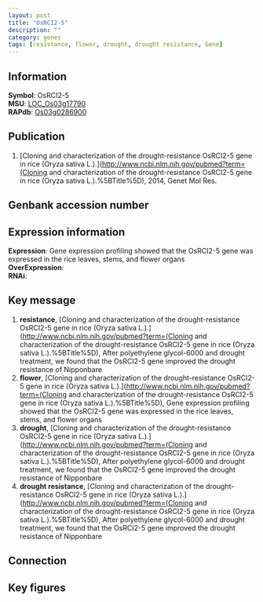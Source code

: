 ```yaml
---
layout: post
title: "OsRCI2-5"
description: ""
category: genes
tags: [resistance, flower, drought, drought resistance, Gene]
---
```


## Information
__Symbol__: OsRCI2-5  
__MSU__: [LOC_Os03g17790](http://rice.plantbiology.msu.edu/cgi-bin/ORF_infopage.cgi?orf=LOC_Os03g17790)  
__RAPdb__: [Os03g0286900](http://rapdb.dna.affrc.go.jp/viewer/gbrowse_details/irgsp1?name=Os03g0286900)  

## Publication
1. [Cloning and characterization of the drought-resistance OsRCI2-5 gene in rice (Oryza sativa L.).](http://www.ncbi.nlm.nih.gov/pubmed?term=(Cloning and characterization of the drought-resistance OsRCI2-5 gene in rice (Oryza sativa L.).%5BTitle%5D), 2014, Genet Mol Res.

## Genbank accession number

## Expression information
__Expression__: Gene expression profiling showed that the OsRCI2-5 gene was expressed in the rice leaves, stems, and flower organs  
__OverExpression__:  
__RNAi__:  

## Key message
1. __resistance__, [Cloning and characterization of the drought-resistance OsRCI2-5 gene in rice (Oryza sativa L.).](http://www.ncbi.nlm.nih.gov/pubmed?term=(Cloning and characterization of the drought-resistance OsRCI2-5 gene in rice (Oryza sativa L.).%5BTitle%5D),  After polyethylene glycol-6000 and drought treatment, we found that the OsRCI2-5 gene improved the drought resistance of Nipponbare
2. __flower__, [Cloning and characterization of the drought-resistance OsRCI2-5 gene in rice (Oryza sativa L.).](http://www.ncbi.nlm.nih.gov/pubmed?term=(Cloning and characterization of the drought-resistance OsRCI2-5 gene in rice (Oryza sativa L.).%5BTitle%5D),  Gene expression profiling showed that the OsRCI2-5 gene was expressed in the rice leaves, stems, and flower organs
3. __drought__, [Cloning and characterization of the drought-resistance OsRCI2-5 gene in rice (Oryza sativa L.).](http://www.ncbi.nlm.nih.gov/pubmed?term=(Cloning and characterization of the drought-resistance OsRCI2-5 gene in rice (Oryza sativa L.).%5BTitle%5D),  After polyethylene glycol-6000 and drought treatment, we found that the OsRCI2-5 gene improved the drought resistance of Nipponbare
4. __drought resistance__, [Cloning and characterization of the drought-resistance OsRCI2-5 gene in rice (Oryza sativa L.).](http://www.ncbi.nlm.nih.gov/pubmed?term=(Cloning and characterization of the drought-resistance OsRCI2-5 gene in rice (Oryza sativa L.).%5BTitle%5D),  After polyethylene glycol-6000 and drought treatment, we found that the OsRCI2-5 gene improved the drought resistance of Nipponbare

## Connection

## Key figures


